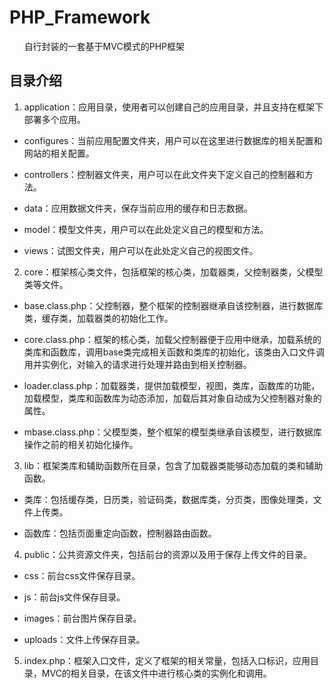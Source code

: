 # PHP_Framework
&nbsp;&nbsp;&nbsp;&nbsp;&nbsp;
自行封装的一套基于MVC模式的PHP框架

## 目录介绍

1. application：应用目录，使用者可以创建自己的应用目录，并且支持在框架下部署多个应用。

 * configures：当前应用配置文件夹，用户可以在这里进行数据库的相关配置和网站的相关配置。

 * controllers：控制器文件夹，用户可以在此文件夹下定义自己的控制器和方法。

 * data：应用数据文件夹，保存当前应用的缓存和日志数据。

 * model：模型文件夹，用户可以在此处定义自己的模型和方法。

 * views：试图文件夹，用户可以在此处定义自己的视图文件。

2. core：框架核心类文件，包括框架的核心类，加载器类，父控制器类，父模型类等文件。

 * base.class.php：父控制器，整个框架的控制器继承自该控制器，进行数据库类，缓存类，加载器类的初始化工作。

 * core.class.php：框架的核心类，加载父控制器便于应用中继承，加载系统的类库和函数库，调用base类完成相关函数和类库的初始化，该类由入口文件调用并实例化，对输入的请求进行处理并路由到相关控制器。

 * loader.class.php：加载器类，提供加载模型，视图，类库，函数库的功能，加载模型，类库和函数库为动态添加，加载后其对象自动成为父控制器对象的属性。

 * mbase.class.php：父模型类，整个框架的模型类继承自该模型，进行数据库操作之前的相关初始化操作。

3. lib：框架类库和辅助函数所在目录，包含了加载器类能够动态加载的类和辅助函数。

 * 类库：包括缓存类，日历类，验证码类，数据库类，分页类，图像处理类，文件上传类。

 * 函数库：包括页面重定向函数，控制器路由函数。

4. public：公共资源文件夹，包括前台的资源以及用于保存上传文件的目录。
 * css：前台css文件保存目录。

 * js：前台js文件保存目录。

 * images：前台图片保存目录。

 * uploads：文件上传保存目录。

5. index.php：框架入口文件，定义了框架的相关常量，包括入口标识，应用目录，MVC的相关目录，在该文件中进行核心类的实例化和调用。

 
